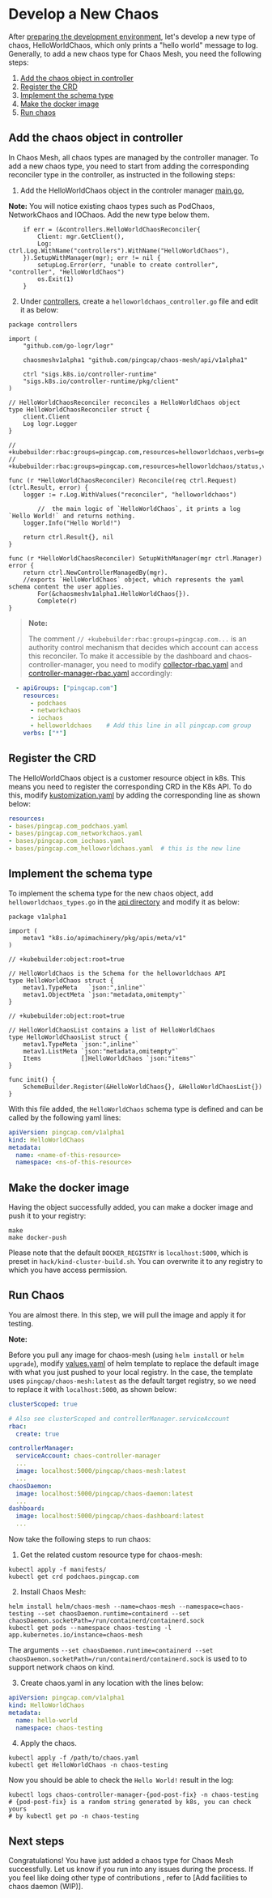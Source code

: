# Develop a New Chaos

After [preparing the development environment](./setup_env.md), let's develop a new type of chaos, HelloWorldChaos, which only prints a "hello world" message to log. Generally, to add a new chaos type for Chaos Mesh, you need the following steps:

1. [Add the chaos object in controller](#add-the-chaos-object-in-controller)
2. [Register the CRD](#register-the-crd)
3. [Implement the schema type](#implement-the-schema-type)
4. [Make the docker image](#make-the-docker-image)
5. [Run chaos](#run-chaos)

## Add the chaos object in controller

In Chaos Mesh, all chaos types are managed by the controller manager. To add a new chaos type, you need to start from adding the corresponding reconciler type in the controller, as instructed in the following steps:

1. Add the HelloWorldChaos object in the controler manager [main.go](https://github.com/pingcap/chaos-mesh/blob/master/cmd/controller-manager/main.go#L104),

**Note:** You will notice existing chaos types such as PodChaos, NetworkChaos and IOChaos. Add the new type below them.

```golang
	if err = (&controllers.HelloWorldChaosReconciler{
		Client: mgr.GetClient(),
		Log:    ctrl.Log.WithName("controllers").WithName("HelloWorldChaos"),
	}).SetupWithManager(mgr); err != nil {
		setupLog.Error(err, "unable to create controller", "controller", "HelloWorldChaos")
		os.Exit(1)
	}
```

2. Under [controllers](https://github.com/pingcap/chaos-mesh/tree/master/controllers), create a `helloworldchaos_controller.go` file and edit it as below:


```golang
package controllers

import (
	"github.com/go-logr/logr"

	chaosmeshv1alpha1 "github.com/pingcap/chaos-mesh/api/v1alpha1"

	ctrl "sigs.k8s.io/controller-runtime"
	"sigs.k8s.io/controller-runtime/pkg/client"
)

// HelloWorldChaosReconciler reconciles a HelloWorldChaos object
type HelloWorldChaosReconciler struct {
	client.Client
	Log logr.Logger
}

// +kubebuilder:rbac:groups=pingcap.com,resources=helloworldchaos,verbs=get;list;watch;create;update;patch;delete
// +kubebuilder:rbac:groups=pingcap.com,resources=helloworldchaos/status,verbs=get;update;patch

func (r *HelloWorldChaosReconciler) Reconcile(req ctrl.Request) (ctrl.Result, error) {
	logger := r.Log.WithValues("reconciler", "helloworldchaos")

        //  the main logic of `HelloWorldChaos`, it prints a log `Hello World!` and returns nothing.
	logger.Info("Hello World!")

	return ctrl.Result{}, nil
}

func (r *HelloWorldChaosReconciler) SetupWithManager(mgr ctrl.Manager) error {
	return ctrl.NewControllerManagedBy(mgr).
	//exports `HelloWorldChaos` object, which represents the yaml schema content the user applies.
		For(&chaosmeshv1alpha1.HelloWorldChaos{}).
		Complete(r)
}
```

> **Note:**
>
> The comment `// +kubebuilder:rbac:groups=pingcap.com...` is an authority control mechanism that decides which account can access this reconciler. To make it accessible by the dashboard and chaos-controller-manager, you need to modify [collector-rbac.yaml](https://github.com/pingcap/chaos-mesh/blob/master/helm/chaos-mesh/templates/collector-rbac.yaml) and [controller-manager-rbac.yaml](https://github.com/pingcap/chaos-mesh/blob/master/helm/chaos-mesh/templates/controller-manager-rbac.yaml) accordingly:

```yaml
  - apiGroups: ["pingcap.com"]
    resources:
      - podchaos
      - networkchaos
      - iochaos
      - helloworldchaos    # Add this line in all pingcap.com group
    verbs: ["*"]
```

## Register the CRD

The HelloWorldChaos object is a customer resource object in k8s. This means you need to register the corresponding CRD in the K8s API. To do this, modify [kustomization.yaml](https://github.com/pingcap/chaos-mesh/blob/master/config/crd/kustomization.yaml) by adding the corresponding line as shown below:

```yaml
resources:
- bases/pingcap.com_podchaos.yaml
- bases/pingcap.com_networkchaos.yaml
- bases/pingcap.com_iochaos.yaml
- bases/pingcap.com_helloworldchaos.yaml  # this is the new line
```

## Implement the schema type

To implement the schema type for the new chaos object, add `helloworldchaos_types.go` in the [api directory](https://github.com/pingcap/chaos-mesh/tree/master/api/v1alpha1) and modify it as below:


```golang
package v1alpha1

import (
	metav1 "k8s.io/apimachinery/pkg/apis/meta/v1"
)

// +kubebuilder:object:root=true

// HelloWorldChaos is the Schema for the helloworldchaos API
type HelloWorldChaos struct {
	metav1.TypeMeta   `json:",inline"`
	metav1.ObjectMeta `json:"metadata,omitempty"`
}

// +kubebuilder:object:root=true

// HelloWorldChaosList contains a list of HelloWorldChaos
type HelloWorldChaosList struct {
	metav1.TypeMeta `json:",inline"`
	metav1.ListMeta `json:"metadata,omitempty"`
	Items           []HelloWorldChaos `json:"items"`
}

func init() {
	SchemeBuilder.Register(&HelloWorldChaos{}, &HelloWorldChaosList{})
}
```

With this file added, the `HelloWorldChaos` schema type is defined and can be called by the following yaml lines:

```yaml
apiVersion: pingcap.com/v1alpha1
kind: HelloWorldChaos
metadata:
  name: <name-of-this-resource>
  namespace: <ns-of-this-resource>
```

## Make the docker image

Having the object successfully added, you can make a docker image and push it to your registry:

```
make
make docker-push
```

Please note that the default `DOCKER_REGISTRY` is `localhost:5000`, which is preset in `hack/kind-cluster-build.sh`. You can overwrite it to any registry to which you have access permission.

## Run Chaos

You are almost there. In this step, we will pull the image and apply it for testing.

**Note:**

Before you pull any image for chaos-mesh (using `helm install` or `helm upgrade`), modify [values.yaml](https://github.com/pingcap/chaos-mesh/blob/master/helm/chaos-mesh/values.yaml) of helm template to replace the default image with what you just pushed to your local registry. In the case, the template uses `pingcap/chaos-mesh:latest` as the default target registry, so we need to replace it with `localhost:5000`, as shown below:

```yaml
clusterScoped: true

# Also see clusterScoped and controllerManager.serviceAccount
rbac:
  create: true

controllerManager:
  serviceAccount: chaos-controller-manager
  ...
  image: localhost:5000/pingcap/chaos-mesh:latest
  ...
chaosDaemon:
  image: localhost:5000/pingcap/chaos-daemon:latest
  ...
dashboard:
  image: localhost:5000/pingcap/chaos-dashboard:latest
  ...
```

Now take the following steps to run chaos:

1. Get the related custom resource type for chaos-mesh:

```
kubectl apply -f manifests/
kubectl get crd podchaos.pingcap.com
```

2. Install Chaos Mesh:

```
helm install helm/chaos-mesh --name=chaos-mesh --namespace=chaos-testing --set chaosDaemon.runtime=containerd --set chaosDaemon.socketPath=/run/containerd/containerd.sock
kubectl get pods --namespace chaos-testing -l app.kubernetes.io/instance=chaos-mesh
```
The arguments `--set chaosDaemon.runtime=containerd --set chaosDaemon.socketPath=/run/containerd/containerd.sock` is used to to support network chaos on kind.

3. Create chaos.yaml in any location with the lines below:

```yaml
apiVersion: pingcap.com/v1alpha1
kind: HelloWorldChaos
metadata:
  name: hello-world
  namespace: chaos-testing
```

4. Apply the chaos.

```
kubectl apply -f /path/to/chaos.yaml
kubectl get HelloWorldChaos -n chaos-testing
```

Now you should be able to check the `Hello World!` result in the log:

```
kubectl logs chaos-controller-manager-{pod-post-fix} -n chaos-testing
# {pod-post-fix} is a random string generated by k8s, you can check yours
# by kubectl get po -n chaos-testing
```

## Next steps

Congratulations! You have just added a chaos type for Chaos Mesh successfully. Let us know if you run into any issues during the process. If you feel like doing other type of contributions , refer to [Add facilities to chaos daemon (WIP)].
